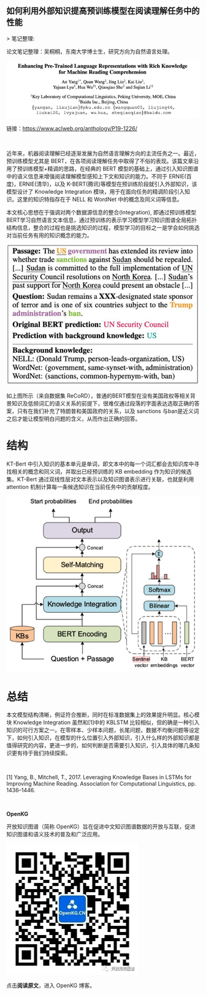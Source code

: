 
## 如何利用外部知识提高预训练模型在阅读理解任务中的性能

&gt; 笔记整理: 

论文笔记整理：吴桐桐，东南大学博士生，研究方向为自然语言处理。



![](img/如何利用外部知识提高预训练模型在阅读理解任务中的性能.md_1.png)

链接：https://www.aclweb.org/anthology/P19-1226/

 

近年来，机器阅读理解已经逐渐发展为自然语言理解方向的主流任务之一。最近，预训练模型尤其是 BERT，在各项阅读理解任务中取得了不俗的表现。该篇文章沿用了预训练模型+精调的思路，在经典的 BERT 模型的基础上，通过引入知识图谱中的语义信息来增强阅读理解模型感知上下文和知识的能力。不同于 ERNIE(百度)，ERNIE(清华)，以及 K-BERT(腾讯)等模型在预训练阶段就引入外部知识，该模型设计了 Knowledge Integration 模块，用于在面向任务的精调阶段引入知识。这里的知识特指存在于 NELL 和 WordNet 中的概念及同义词等信息。

本文核心思想在于强调对两个数据源信息的整合(Integration), 即通过预训练模型BERT学习自然语言文本信息，通过预训练的表示学习模型学习知识图谱全局拓扑结构信息，整合的过程也是挑选知识的过程，模型学习的目标之一是学会如何挑选对当前任务有用的知识概念的能力。



![](img/如何利用外部知识提高预训练模型在阅读理解任务中的性能.md_2.png)

如上图所示（来自数据集 ReCoRD），普通的BERT模型在没有美国政权等相关背景知识及低频词汇的语义关系的前提下，很难仅通过段落的字面表达选取正确的答案，只有在我们补充了特朗普和美国政府的关系，以及 sanctions 与ban是近义词之后才能让模型明白问题的含义，从而作出正确的回答。

# 结构

KT-Bert 中引入知识的基本单元是单词，即文本中的每一个词汇都会去知识库中寻找相关的概念和同义词，并取出已经预训练的 KB embedding 作为知识的候选集。KT-Bert 通过双线性层对文本表示以及知识图谱表示进行关联，也就是利用 attention 机制计算每一条候选知识在当前任务中的贡献程度。

![](img/如何利用外部知识提高预训练模型在阅读理解任务中的性能.md_3.png)

# 总结

本文模型结构清晰，例证符合推断，同时在标准数据集上的效果提升明显。核心模块 Knowledge Integration 虽然和[1]中的 KBLSTM 比较相似，但的确是一种引入知识的可行方案之一。在零样本、少样本问题，长尾问题，数据不均衡问题等设定下，如何引入知识，在模型的什么位置引入外部知识，引入什么样的外部知识都是值得研究的内容，更进一步的，如何判断是否需要引入知识，引入具体的哪几条知识更有待于我们持续探索。

 

[1] Yang, B., Mitchell, T., 2017. Leveraging Knowledge Bases in LSTMs for Improving Machine Reading. Association for Computational Linguistics, pp. 1436–1446.

 



**OpenKG**



开放知识图谱（简称 OpenKG）旨在促进中文知识图谱数据的开放与互联，促进知识图谱和语义技术的普及和广泛应用。

![](img/如何利用外部知识提高预训练模型在阅读理解任务中的性能.md_4.jpeg)

点击**阅读原文**，进入 OpenKG 博客。
